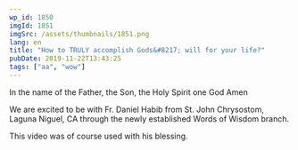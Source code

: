 ```yaml
---
wp_id: 1850
imgId: 1851
imgSrc: /assets/thumbnails/1851.png
lang: en
title: "How to TRULY accomplish Gods&#8217; will for your life?"
pubDate: 2019-11-22T13:43:25
tags: ["aa", "wow"]
---
```

<!-- page: 6 -->

<p>In the name of the Father, the Son, the Holy Spirit one God Amen</p>
<p>We are excited to be with Fr. Daniel Habib from St. John Chrysostom, Laguna Niguel, CA through the newly established Words of Wisdom branch.</p>
<p>This video was of course used with his blessing.</p>
